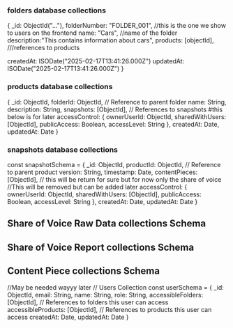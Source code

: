 ### folders database collections

{
  _id: ObjectId("..."),
  folderNumber: "FOLDER_001", //this is the one we show to users on the frontend
  name: "Cars", //name of the folder
  description:"This contains information about cars",
  products: [objectId], ///references to products 
  
  createdAt: ISODate("2025-02-17T13:41:26.000Z")
  updatedAt: ISODate("2025-02-17T13:41:26.000Z")
}

### products database collections

{
  _id: ObjectId,
  folderId: ObjectId,  // Reference to parent folder
  name: String,
  description: String,
  snapshots: [ObjectId], // References to snapshots
  #this below is for later
  accessControl: {
    ownerUserId: ObjectId,
    sharedWithUsers: [ObjectId],
    publicAccess: Boolean,
    accessLevel: String
  },
  createdAt: Date,
  updatedAt: Date
}

### snapshots database collections
const snapshotSchema = {
  _id: ObjectId,
  productId: ObjectId, // Reference to parent product
  version: String,
  timestamp: Date,
  contentPieces: [ObjectId], // this will be return for sure but for now only the share of voice
  //This will be removed but can be added later
  accessControl: {
    ownerUserId: ObjectId,
    sharedWithUsers: [ObjectId],
    publicAccess: Boolean,
    accessLevel: String
  },
  createdAt: Date,
  updatedAt: Date
}



## Share of Voice Raw Data collections Schema

## Share of Voice Report collections Schema

## Content Piece collections Schema














//May be needed wayyy later
// Users Collection
const userSchema = {
  _id: ObjectId,
  email: String,
  name: String,
  role: String,
  accessibleFolders: [ObjectId],  // References to folders this user can access
  accessibleProducts: [ObjectId], // References to products this user can access
  createdAt: Date,
  updatedAt: Date
}
